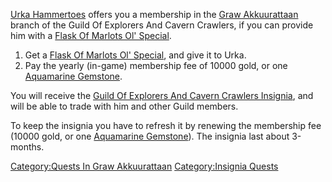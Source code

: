 [Urka Hammertoes](Urka_Hammertoes "wikilink") offers you a membership in
the [Graw Akkuurattaan](:Category:Graw_Akkuurattaan "wikilink") branch
of the Guild Of Explorers And Cavern Crawlers, if you can provide him
with a [Flask Of Marlots Ol'
Special](Flask_Of_Marlots_Ol'_Special "wikilink").

1.  Get a [Flask Of Marlots Ol'
    Special](Flask_Of_Marlots_Ol'_Special "wikilink"), and give it to
    Urka.
2.  Pay the yearly (in-game) membership fee of 10000 gold, or one
    [Aquamarine Gemstone](Aquamarine_Gemstone "wikilink").

You will receive the [Guild Of Explorers And Cavern Crawlers
Insignia](Guild_Of_Explorers_And_Cavern_Crawlers_Insignia "wikilink"),
and will be able to trade with him and other Guild members.

To keep the insignia you have to refresh it by renewing the membership
fee (10000 gold, or one [Aquamarine
Gemstone](Aquamarine_Gemstone "wikilink")). The insignia last about
3-months.

[Category:Quests In Graw
Akkuurattaan](Category:Quests_In_Graw_Akkuurattaan "wikilink")
[Category:Insignia Quests](Category:Insignia_Quests "wikilink")
